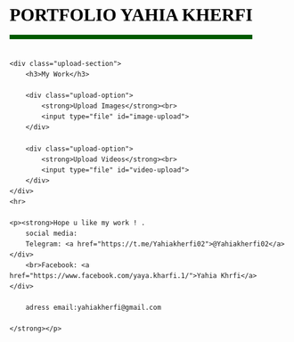 <!DOCTYPE html>
<html lang="en">
<head>
    <meta charset="UTF-8">
    <meta name="viewport" content="width=device-width, initial-scale=1.0">
    <title>Portfolio Yahia Kherfi</title>
    <style>
        body {
            font-family: "Times New Roman", Times, serif;
            margin: 20px;
            line-height: 1.6;
        }
        h1 {
            color: #000000;
            text-align: center;
            font-size: 2.3em;
            text-transform: uppercase;
            letter-spacing: px;
            border-bottom: 8px solid #005a03;
            display: inline-block;
            padding-bottom: 09px;
        }
        h2 {
            color: #333;
        }
        .upload-section {
            margin-bottom: 20px;
        }
        .upload-option {
            margin: 10px 0;
        }
        hr {
            margin: 20px 0;
            border: 0;
            border-top: 1px solid #eee;
        }
    </style>
</head>
<body>
    <h1>Portfolio Yahia Kherfi</h1>
    
    
    <div class="upload-section">
        <h3>My Work</h3>
        
        <div class="upload-option">
            <strong>Upload Images</strong><br>
            <input type="file" id="image-upload">
        </div>
        
        <div class="upload-option">
            <strong>Upload Videos</strong><br>
            <input type="file" id="video-upload">
        </div>
    </div>
    <hr>
    
    <p><strong>Hope u like my work ! .
        social media:
        Telegram: <a href="https://t.me/Yahiakherfi02">@Yahiakherfi02</a> 
    </div>
        <br>Facebook: <a href="https://www.facebook.com/yaya.kharfi.1/">Yahia Khrfi</a> 
    </div>

        adress email:yahiakherfi@gmail.com
        
    </strong></p>
</body>
</html>
